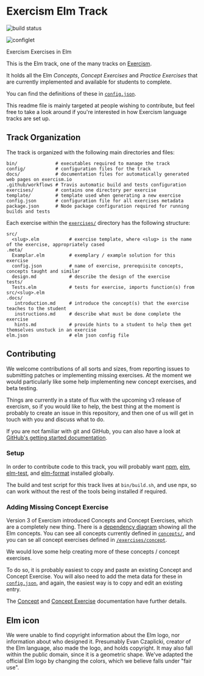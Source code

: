 # Exercism Elm Track

![build status](https://github.com/exercism/elm/workflows/elm%20%2F%20master/badge.svg)

![configlet](https://github.com/exercism/elm/workflows/configlet/badge.svg)

Exercism Exercises in Elm

This is the Elm track, one of the many tracks on [Exercism][web-exercism].

It holds all the Elm _Concepts_, _Concept Exercises_ and _Practice Exercises_ that are currently implemented and available for students to complete.

You can find the definitions of these in [`config.json`][config-json].

This readme file is mainly targeted at people wishing to contribute, but feel free to take a look around if you're interested in how Exercism language tracks are set up.

[web-exercism]: https://exercism.io

## Track Organization

The track is organized with the following main directories and files:

```
bin/              # executables required to manage the track
config/           # configuration files for the track
docs/             # documentation files for automatically generated web pages on exercism.io
.github/workflows # Travis automatic build and tests configuration
exercises/        # contains one directory per exercise
template/         # template used when generating a new exercise
config.json       # configuration file for all exercises metadata
package.json      # Node package configuration required for running builds and tests
```

Each exercise within the [`exercises/`](exercises) directory has the following structure:

```
src/                   
  <slug>.elm           # exercise template, where <slug> is the name of the exercise, appropriately cased
.meta/
  Examplar.elm         # exemplary / example solution for this exercise
  config.json          # name of exercise, prerequisite concepts, concepts taught and similar
  design.md            # describe the design of the exercise
tests/
  Tests.elm            # tests for exercise, imports function(s) from src/<slug>.elm
.docs/
   introduction.md     # introduce the concept(s) that the exercise teaches to the student
   instructions.md     # describe what must be done complete the exercise
   hints.md            # provide hints to a student to help them get themselves unstuck in an exercise
elm.json               # elm json config file
```

## Contributing

We welcome contributions of all sorts and sizes,
from reporting issues to submitting patches or implementing missing exercises.
At the moment we would particularly like some help implementing new concept exercises, and beta testing.

Things are currently in a state of flux with the upcoming v3 release of exercism, so if you would like to help, the best thing at the moment is probably to create an issue in this repository, and then one of us will get in touch with you and discuss what to do.

If you are not familiar with git and GitHub,
you can also have a look at [GitHub's getting started documentation][github-start].

[contributing]: https://github.com/exercism/problem-specifications/blob/master/CONTRIBUTING.md
[github-start]: https://help.github.com/en/github/getting-started-with-github

### Setup

In order to contribute code to this track, you will probably want
[npm][npm-install], [elm][elm-install], [elm-test][elm-test], and [elm-format][elm-format] installed globally.

The build and test script for this track lives at `bin/build.sh`, and use npx, so can work without the rest of the tools being installed if required.

[npm-install]: https://docs.npmjs.com/downloading-and-installing-node-js-and-npm
[elm-install]: https://guide.elm-lang.org/install/elm.html
[elm-test]: https://www.npmjs.com/package/elm-test
[elm-format]: https://github.com/avh4/elm-format

### Adding Missing Concept Exercise

Version 3 of Exercism introduced Concepts and Concept Exercises, which are a completely new thing. There is a [dependency diagram](https://mermaid-js.github.io/mermaid-live-editor/#/edit/eyJjb2RlIjoiZ3JhcGggTFJcbiAgQmFzaWNzW01pbmltYWwgY29tcGlsYWJsZSBmaWxlXSAtLT4gSW5kZXBlbmRlbnRzW0ltcG9ydCwgRXhwb3NpbmcsIEZ1bmN0aW9ucywgRmxvYXQsIEludCwgVHlwZSBBbm5vdGF0aW9uc10gLS0-IE1hdGhlbWF0aWNhbC1PcGVyYXRvcnNcbiAgSW5kZXBlbmRlbnRzIC0tPiBNYXRoZW1hdGljYWwtT3BlcmF0b3JzXG4gIEluZGVwZW5kZW50cyAtLT4gTWF0aGVtYXRpY2FsLUZ1bmN0aW9uc1xuICBJbmRlcGVuZGVudHMgLS0-IExldC1FeHByZXNzaW9uc1xuICBJbmRlcGVuZGVudHMgLS0-IEVxdWFsaXR5XG4gIEVxdWFsaXR5IC0tPiBPcmRlcmluZ1xuICBPcmRlcmluZyAtLT4gQ29tcGFyaXNvbnNcbiAgSW5kZXBlbmRlbnRzIC0tPiBTdHJpbmdcbiAgU3RyaW5nIC0tPiBSZWdleFxuICBJbmRlcGVuZGVudHMgLS0-IENoYXJcbiAgSW5kZXBlbmRlbnRzIC0tPiBMaXN0XG4gIExpc3QgLS0-IExpc3QtRXh0cmFcbiAgSW5kZXBlbmRlbnRzIC0tPiBEaWN0XG4gIEluZGVwZW5kZW50cyAtLT4gU2V0XG4gIEluZGVwZW5kZW50cyAtLT4gQXJyYXlcbiAgSW5kZXBlbmRlbnRzIC0tPiBUeXBlLWFsaWFzXG4gIEluZGVwZW5kZW50cyAtLT4gU3VtLXR5cGVzXG4gIEluZGVwZW5kZW50cyAtLT4gQm9vbGVhbnNbQm9vbCB0eXBlIC8gb3BlcmF0b3JzLCBJZl1cbiAgU3VtLXR5cGVzIC0tPiBQYXR0ZXJuLW1hdGNoaW5nXG4gIFBhdHRlcm4tbWF0Y2hpbmcgLS0-IE1heWJlXG4gIEJvb2xlYW5zIC0tPiBNYXliZVxuICBNYXliZSAtLT4gUmVzdWx0XG4gIFBhdHRlcm4tbWF0Y2hpbmcgLS0-IFBhcnNlclxuICBJbmRlcGVuZGVudHMgLS0-IEZ1bmN0aW9uLWNvbXBvc2l0aW9uXG4gIEluZGVwZW5kZW50cyAtLT4gRnVuY3Rpb24tY2hhaW5pbmdcbiAgSW5kZXBlbmRlbnRzIC0tPiBQYXJ0aWFsLWFwcGxpY2F0aW9uXG4gIFBhcnRpYWwtYXBwbGljYXRpb24gLS0-IFBvaW50LWZyZWVzdHlsZVxuICBGdW5jdGlvbi1jb21wb3NpdGlvbiAtLT4gUG9pbnQtZnJlZXN0eWxlXG4gIEZ1bmN0aW9uLWNoYWluaW5nIC0tPiBQb2ludC1mcmVlc3R5bGVcbiAgUG9pbnQtZnJlZXN0eWxlIC0tPiBPcGVyYXRvci1mdW5jdGlvbnNcbiAgSW5kZXBlbmRlbnRzIC0tPiBCaXR3aXNlLW9wZXJhdG9yc1xuICBJbmRlcGVuZGVudHMgLS0-IENvbnZlcnNpb25zXG4gIEluZGVwZW5kZW50cyAtLT4gUG9zaXgtdGltZSIsIm1lcm1haWQiOnsidGhlbWUiOiJkZWZhdWx0In0sInVwZGF0ZUVkaXRvciI6ZmFsc2V9) showing all the Elm concepts. You can see all concepts currently defined in [`concepts/`](concepts/), and you can se all concept exercises defined in [`/exercises/concept`](/exercises/concept).

We would love some help creating more of these concepts / concept exercises.

To do so, it is probably easiest to copy and paste an existing Concept and Concept Exercise. You will also need to add the meta data for these in [`config.json`][config-json], and again, the easiest way is to copy and edit an existing entry.

The [Concept][concept-documentation] and [Concept Exercise][concept-exercise-documentation] documentation have further details.

[concept-documentation]: https://github.com/exercism/docs/blob/main/building/tracks/concepts.md
[concept-exercise-documentation]: https://github.com/exercism/docs/blob/main/building/tracks/concept-exercises.md

## Elm icon

We were unable to find copyright information about the Elm logo,
nor information about who designed it.
Presumably Evan Czaplicki, creator of the Elm language,
also made the logo, and holds copyright.
It may also fall within the public domain, since it is a geometric shape.
We've adapted the official Elm logo by changing the colors, which we believe falls under "fair use".

[config-json]: config.json
